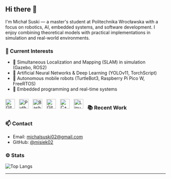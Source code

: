 ## Hi there 👋

I'm Michał Suski — a master's student at Politechnika Wrocławska with a focus on robotics, AI, embedded systems, and software development. I enjoy combining theoretical models with practical implementations in simulation and real-world environments.

### 🔬 Current Interests
- 🔄 Simultaneous Localization and Mapping (SLAM) in simulation (Gazebo, ROS2)
- 🧠 Artificial Neural Networks & Deep Learning (YOLOv11, TorchScript)
- 🤖 Autonomous mobile robots (TurtleBot3, Raspberry Pi Pico W, FreeRTOS)
- 🛜 Embedded programming and real-time systems

###
<img align="left" alt="Git" width="30px" style="padding-right:10px;" src="https://cdn.jsdelivr.net/gh/devicons/devicon/icons/git/git-original.svg" />
<img align="left" alt="Python" width="30px" style="padding-right:10px;" src="https://cdn.jsdelivr.net/gh/devicons/devicon/icons/python/python-plain.svg" />
<img align="left" alt="Bash" width="30px" style="padding-right:10px;" src="https://cdn.jsdelivr.net/gh/devicons/devicon/icons/bash/bash-original.svg" />
<img align="left" alt="GitHub" width="30px" style="padding-right:10px;" src="https://cdn.jsdelivr.net/gh/devicons/devicon/icons/github/github-original.svg" />
<img align="left" alt="C++" width="30px" style="padding-right:10px;" src="https://cdn.jsdelivr.net/gh/devicons/devicon/icons/cplusplus/cplusplus-line.svg" />
<img align="left" alt="Linux" width="30px" style="padding-right:10px;" src="https://cdn.jsdelivr.net/gh/devicons/devicon/icons/linux/linux-original.svg" />

#


### 📚 Recent Work


### 📫 Contact
- Email: [michalsuski02@gmail.com](mailto:michalsuski02@gmail.com)
- GitHub: [@misiek02](https://github.com/misiek02)

### ⚙️ Stats
![Top Langs](https://github-readme-stats.vercel.app/api/top-langs/?username=misiek02&layout=compact&theme=default)

---
